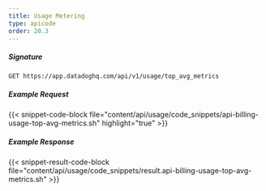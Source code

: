 ```yaml
---
title: Usage Metering
type: apicode
order: 20.3
---
```


##### Signature
`GET https://app.datadoghq.com/api/v1/usage/top_avg_metrics`
##### Example Request
{{< snippet-code-block file="content/api/usage/code_snippets/api-billing-usage-top-avg-metrics.sh" highlight="true" >}}
##### Example Response
{{< snippet-result-code-block file="content/api/usage/code_snippets/result.api-billing-usage-top-avg-metrics.sh" >}}